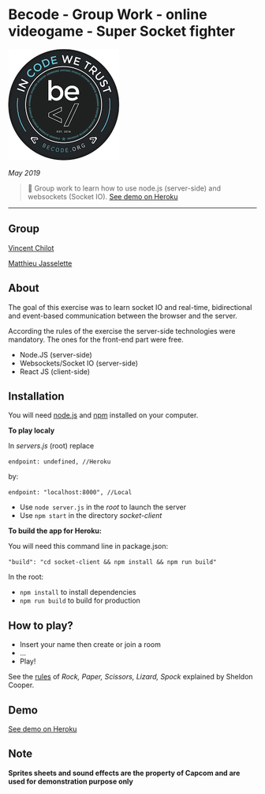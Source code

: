 # Becode - Group Work - online videogame - Super Socket fighter

![Becode logo](https://raw.githubusercontent.com/Raigyo/react-character-manager/master/img/becode-logo.png)

*May 2019*

> 🔨 Group work to learn how to use node.js (server-side) and websockets (Socket IO). [See demo on Heroku](https://supersocketfighter.herokuapp.com/)

* * *

## Group

[Vincent Chilot](https://github.com/Raigyo)

[Matthieu Jasselette](https://github.com/MatthieuJasselette)

## About

The goal of this exercise was to learn socket IO and real-time, bidirectional and event-based communication between the browser and the server.

According the rules of the exercise the server-side technologies were mandatory. The ones for the front-end part were free.

* Node.JS (server-side)
* Websockets/Socket IO (server-side)
* React JS (client-side)

## Installation

You will need [node.js](https://nodejs.org/en/) and [npm](https://www.npmjs.com/) installed on your computer.

**To play localy**

In *servers.js* (root) replace

`endpoint: undefined, //Heroku`

by:

`endpoint: "localhost:8000", //Local`

* Use `node server.js` in the *root* to launch the server
* Use `npm start` in the directory *socket-client*

**To build the app for Heroku:**

You will need this command line in package.json:

`"build": "cd socket-client && npm install && npm run build"`

In the root:
* `npm install` to install dependencies
* `npm run build` to build for production

## How to play?

* Insert your name then create or join a room
* ...
* Play!

See the [rules](https://www.youtube.com/watch?v=_PUEoDYpUyQ) of *Rock, Paper, Scissors, Lizard, Spock* explained by Sheldon Cooper.

## Demo

[See demo on Heroku](https://supersocketfighter.herokuapp.com/)

## Note

**Sprites sheets and sound effects are the property of Capcom and are used for demonstration purpose only**
